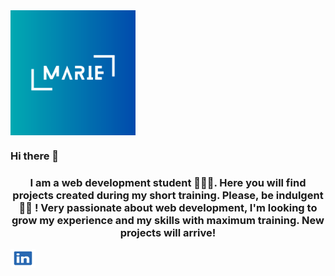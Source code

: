 <img src="https://github.com/MarieMelodyF/MarieMelodyF/blob/main/Logo.png?raw=true" width="200" height="200" align="center">



### Hi there 👋

<h3 align="center" >I am a web development student 🙎🏻‍♀.
Here you will find projects created during my short training. 
Please, be indulgent 🤟🏼 !
Very passionate about web development, 
I'm looking to grow my experience and my skills with maximum training.
New projects will arrive!</h3>

<a href="https://www.linkedin.com/in/marie-melody-fontana-250205a7/" target="blank"><img align="center" src="https://github.com/MarieMelodyF/MarieMelodyF/blob/main/images/linkedin.jpg" alt="linkedin" height="30" width="40" /></a>



<!--
**MarieMelodyF/MarieMelodyF** is a ✨ _special_ ✨ repository because its `README.md` (this file) appears on your GitHub profile.

Here are some ideas to get you started:

- 🔭 I’m currently working on ...
- 🌱 I’m currently learning ...
- 👯 I’m looking to collaborate on ...
- 🤔 I’m looking for help with ...
- 💬 Ask me about ...
- 📫 How to reach me: ...
- 😄 Pronouns: ...
- ⚡ Fun fact: ...
-->



